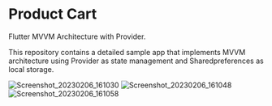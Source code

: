 # Product Cart

Flutter MVVM Architecture with Provider.

This repository contains a detailed sample app that implements MVVM architecture using Provider as state management and Sharedpreferences as local storage.

![Screenshot_20230206_161030](https://user-images.githubusercontent.com/84802494/216963949-1cc9068b-0aa6-41a1-80a7-c4a30113341f.jpg)
![Screenshot_20230206_161048](https://user-images.githubusercontent.com/84802494/216963964-30efc016-d22a-4cb7-b02b-29f27bf40a18.jpg)
![Screenshot_20230206_161058](https://user-images.githubusercontent.com/84802494/216963976-9e09f00e-2fbb-41cd-bd6d-bea95418a2fe.jpg)
